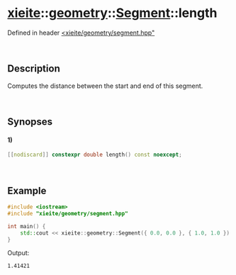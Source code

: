 # [xieite](../../../../../xieite.md)\:\:[geometry](../../../../../geometry.md)\:\:[Segment](../../../segment.md)\:\:length
Defined in header [<xieite/geometry/segment.hpp"](../../../../../../include/xieite/geometry/segment.hpp)

&nbsp;

## Description
Computes the distance between the start and end of this segment.

&nbsp;

## Synopses
#### 1)
```cpp
[[nodiscard]] constexpr double length() const noexcept;
```

&nbsp;

## Example
```cpp
#include <iostream>
#include "xieite/geometry/segment.hpp"

int main() {
    std::cout << xieite::geometry::Segment({ 0.0, 0.0 }, { 1.0, 1.0 }).length() << '\n';
}
```
Output:
```
1.41421
```
